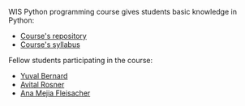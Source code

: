 WIS Python programming course gives students basic knowledge in Python:

* [Course's repository](https://github.com/szabgab/wis-python-course-2024-04)
* [Course's syllabus](https://erez.weizmann.ac.il/apx/r/ws1/186/30?pid=14800&pprev=14473)

Fellow students participating in the course:

* [Yuval Bernard](https://yuvalbernard.github.io)
* [Avital Rosner](https://avitalrosner.github.io)
* [Ana Mejia Fleisacher](https://anitamf.github.io)
